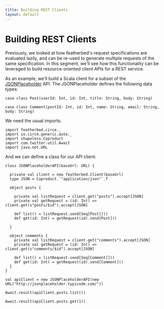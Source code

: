 ```yaml
---
title: Building REST Clients
layout: default
---
```


# Building REST Clients

Previously, we looked at how featherbed's request specifications are evaluated lazily, and can be re-used to generate
multiple requests of the same specification.  In this segment, we'll see how this functionality can be leveraged
to build resource-oriented client APIs for a REST service.

As an example, we'll build a Scala client for a subset of the [JSONPlaceholder](http://jsonplaceholder.typicode.com/) API.
The JSONPlaceholder defines the following data types:

```tut:book
case class Post(userId: Int, id: Int, title: String, body: String)

case class Comment(postId: Int, id: Int, name: String, email: String, body: String)
```

We need the usual imports:

```tut:book
import featherbed.circe._
import io.circe.generic.auto._
import shapeless.Coproduct
import com.twitter.util.Await
import java.net.URL
```

And we can define a class for our API client:

```tut:book
class JSONPlaceholderAPI(baseUrl: URL) {

  private val client = new featherbed.Client(baseUrl)
  type JSON = Coproduct.`"application/json"`.T

  object posts {

    private val listRequest = client.get("posts").accept[JSON]
    private val getRequest = (id: Int) => client.get(s"posts/$id").accept[JSON]

    def list() = listRequest.send[Seq[Post]]()
    def get(id: Int) = getRequest(id).send[Post]()

  }

  object comments {
    private val listRequest = client.get("comments").accept[JSON]
    private val getRequest = (id: Int) => client.get(s"comments/$id").accept[JSON]

    def list() = listRequest.send[Seq[Comment]]()
    def get(id: Int) = getRequest(id).send[Comment]()
  }
}

val apiClient = new JSONPlaceholderAPI(new URL("http://jsonplaceholder.typicode.com/"))

Await.result(apiClient.posts.list())

Await.result(apiClient.posts.get(1))


```


